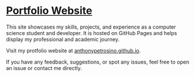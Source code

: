 # [Portfolio Website](anthonypetrosino.github.io)

This site showcases my skills, projects, and experience as a computer science student and developer. It is hosted on GitHub Pages and helps display my professional and academic journey.

Visit my protfolio website at [anthonypetrosino.github.io](anthonypetrosino.github.io).

If you have any feedback, suggestions, or spot any issues, feel free to open an issue or contact me directly.
